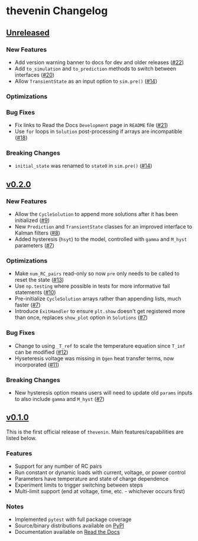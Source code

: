 # thevenin Changelog

## [Unreleased](https://github.com/NREL/thevenin)

### New Features
- Add version warning banner to docs for dev and older releases ([#22](https://github.com/NREL/thevenin/pull/22))
- Add `to_simulation` and `to_prediction` methods to switch between interfaces ([#20](https://github.com/NREL/thevenin/pull/20))
- Allow `TransientState` as an input option to `sim.pre()` ([#14](https://github.com/NREL/thevenin/pull/14))

### Optimizations

### Bug Fixes
- Fix links to Read the Docs `Development` page in `README` file ([#21](https://github.com/NREL/thevenin/pull/21))
- Use `for` loops in `Solution` post-processing if arrays are incompatible ([#18](https://github.com/NREL/thevenin/pull/18))

### Breaking Changes
- `initial_state` was renamed to `state0` in `sim.pre()` ([#14](https://github.com/NREL/thevenin/pull/14))

## [v0.2.0](https://github.com/NREL/thevenin/tree/v0.2.0)

### New Features
- Allow the `CycleSolution` to append more solutions after it has been initialized ([#9](https://github.com/NREL/thevenin/pull/9))
- New `Prediction` and `TransientState` classes for an improved interface to Kalman filters ([#8](https://github.com/NREL/thevenin/pull/8))
- Added hysteresis (`hsyt`) to the model, controlled with `gamma` and `M_hyst` parameters ([#7](https://github.com/NREL/thevenin/pull/7))

### Optimizations
- Make `num_RC_pairs` read-only so now `pre` only needs to be called to reset the state ([#13](https://github.com/NREL/thevenin/pull/13))
- Use `np.testing` where possible in tests for more informative fail statements ([#10](https://github.com/NREL/thevenin/pull/10))
- Pre-initialize `CycleSolution` arrays rather than appending lists, much faster ([#7](https://github.com/NREL/thevenin/pull/7))
- Introduce `ExitHandler` to ensure `plt.show` doesn't get registered more than once, replaces `show_plot` option in `Solutions` ([#7](https://github.com/NREL/thevenin/pull/7))

### Bug Fixes
- Change to using `_T_ref` to scale the temperature equation since `T_inf` can be modified ([#12](https://github.com/NREL/thevenin/pull/12))
- Hyseteresis voltage was missing in `Qgen` heat transfer terms, now incorporated ([#11](https://github.com/NREL/thevenin/pull/11))

### Breaking Changes
- New hysteresis option means users will need to update old `params` inputs to also include `gamma` and `M_hyst` ([#7](https://github.com/NREL/thevenin/pull/7))

## [v0.1.0](https://github.com/NREL/thevenin/tree/v0.1.0)
This is the first official release of `thevenin`. Main features/capabilities are listed below.

### Features
- Support for any number of RC pairs
- Run constant or dynamic loads with current, voltage, or power control
- Parameters have temperature and state of charge dependence
- Experiment limits to trigger switching between steps
- Multi-limit support (end at voltage, time, etc. - whichever occurs first)

### Notes
- Implemented `pytest` with full package coverage
- Source/binary distributions available on [PyPI](https://pypi.org/project/thevenin)
- Documentation available on [Read the Docs](https://thevenin.readthedocs.io/)

